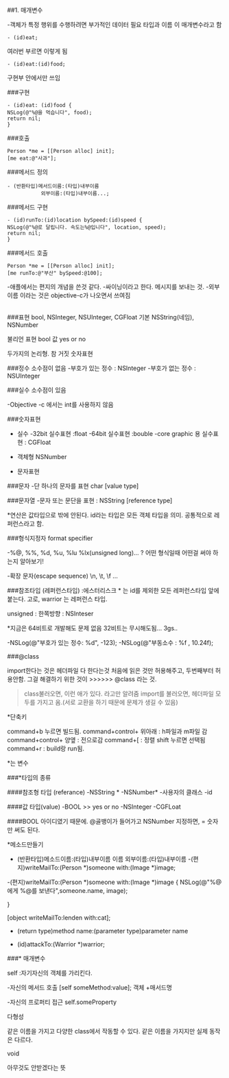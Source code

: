  ##1. 매개변수

-객체가 특정 행위를 수행하려면 부가적인 데이터 필요
타입과 이름 이 매개변수라고 함

```
- (id)eat;
```

여러번 부르면 이렇게 됨
```
- (id)eat:(id)food;
```



구현부 안에서만 쓰임

###구현

```
- (id)eat: (id)food {
NSLog(@"%@을 먹습니다", food);
return nil;
}
```


###호출
```
Person *me = [[Person alloc] init];
[me eat:@"사과"];
```


###메서드 정의
```
- (반환타입)메서드이름:(타입)내부이름
           외부이름:(타입)내부이름...;
```


###메서드 구현
```
- (id)runTo:(id)location bySpeed:(id)speed {
NSLog(@"%@로 달립니다. 속도는%@입니다", location, speed);
return nil;
}
```

###메서드 호출
```
Person *me = [[Person alloc] init];
[me runTo:@"부산" bySpeed:@100];
```


-애플에서는 편지의 개념을 쓴것 같다. 
-싸이닝이라고 한다. 메시지를 보내는 것.
-외부이름 이라는 것은 objective-c가 나오면서 쓰여짐


<br>
###표현
bool, NSInteger, NSUInteger, CGFloat
기본
NSString(네임), NSNumber


불리언 표현
bool 
값 yes or no

두가지의 논리형. 참 거짓
숫자표현

###정수
소수점이 없음
-부호가 있는 정수 : NSInteger
-부호가 없는 정수 : NSUInteger

###실수
소수점이 있음

-Objective -c 에서는 int를 사용하지 않음


###숫자표현

* 실수
-32bit 실수표현 :float
-64bit 실수표현 :bouble
-core graphic 용 실수표현 : CGFloat

* 객체형
NSNumber


* 문자표현
 
###문자
-단 하나의 문자를 표현 char [value type]

###문자열
-문자 또는 문단을 표현 : NSString [reference type]

*연산은 값타입으로 밖에 안된다.
id라는 타입은 모든 객체 타입을 의미.
공통적으로 레퍼런스라고 함.


###형식지정자
format specifier

-%@, %%, %d, %u, %lu %lx(unsigned long)...
? 어떤 형식일때 어떤걸 써야 하는지 알아보기!

-확장 문자(escape sequence)
\n, \t, \f ...

###참조타입 (레퍼런스타입)
:에스터리스크 * 는 id를 제외한 모든 레퍼런스타입 앞에 붙는다.
고로, warrior 는 레퍼런스 타입.

unsigned : 한쪽방향 : NSInteser

*지금은 64비트로 개발해도 문제 없음 
32비트는 무시해도됨... 3gs..

-NSLog(@"부호가 있는 정수: %d", -123);
-NSLog(@"부동소수 : %f , 10.24f);



###@class 

import한다는 것은 헤더파일 다 한다는것
처음에 읽은 것만 허용해주고, 두번째부터 허용안함.
그걸 해결하기 위한 것이 >>>>>> @class 라는 것.

>class불러오면, 이런 애가 있다. 라고만 알려줌
>import를 불러오면, 헤더파일 모두를 가지고 옴.(서로 교환을 하기 때문에 문제가 생길 수 있음)


*단축키

command+b 누르면 빌드됨.
command+control+ 위아래 : h파일과 m파일 감
command+control+ 양옆 : 전으로감
command+[ : 정렬
shift 누르면 선택됨
command+r : build랑 run됨.



*는 변수


###*타입의 종류 

####참조형 타입 (referance)
-NSString *
-NSNumber*
-사용자의 클래스
-id

####값 타입(value)
-BOOL >> yes or no
-NSInteger
-CGFLoat

####BOOL
아이디였기 때문에. @골뱅이가 들어가고
NSNumber  지정하면, = 숫자만 써도 된다.


*메소드만들기
- (반환타입)메소드이름:(타입)내부이름 이름 외부이름:(타입)내부이름
-(편지)writeMailTo:(Person *)someone with:(Image *)image;

-(편지)writeMailTo:(Person *)someone with:(Image *)image {
NSLog(@"%@에게 %@를 보낸다",someone.name, image);

}

[object writeMailTo:lenden with:cat];



- (return type)method name:(parameter type)parameter name

- (id)attackTo:(Warrior *)warrior;


###* 매개변수


self
:자기자신의 객체를 가리킨다.


-자신의 메서드 호출
[self someMethod:value];
객체 +매서드명

-자신의 프로퍼티 접근
self.someProperty


다형성

같은 이름을 가지고 다양한 class에서 작동할 수 있다.
같은 이름을 가지지만 실제 동작은 다르다.

void 

아무것도 안받겠다는 뜻





